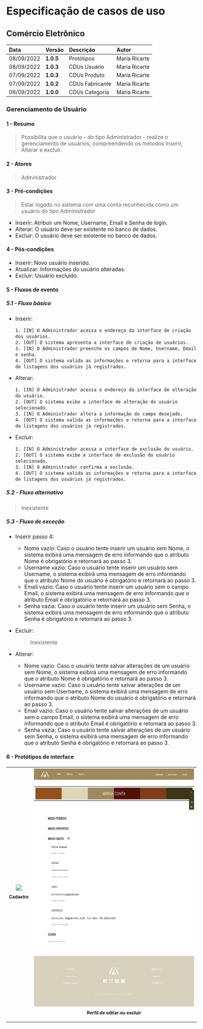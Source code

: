 # Especificação de casos de uso 

## Comércio Eletrônico

|  Data  | Versão | Descrição | Autor |
|:-------|:-------|:----------|:------|
| 08/09/2022 | **1.0.5** | Protótipos | Maria Ricarte |
| 08/09/2022 | **1.0.3** | CDUs Usuário | Maria Ricarte |
| 07/09/2022 | **1.0.3** | CDUs Produto | Maria Ricarte |
| 07/09/2022 | **1.0.2** | CDUs Fabricante | Maria Ricarte |
| 06/09/2022 | **1.0.0** | CDUs Categoria | Maria Ricarte |


### Gerenciamento de Usuário
#### 1 - Resumo
> Possibilita que o usuário - do tipo Administrador - realize o gerenciamento de usuários, compreendendo os métodos Inserir, Alterar e excluir.

#### 2 - Atores 
>  Administrador

#### 3 - Pré-condições 
> Estar logado no sistema com uma conta reconhecida como um usuário do tipo Administrador
<ul>
  <li>Inserir: Atribuir um Nome, Username, Email e Senha de login.</li>
  <li>Alterar: O usuário deve ser existente no banco de dados.</li>
  <li>Excluir: O usuário deve ser existente no banco de dados.</li>
</ul>

#### 4 - Pós-condições 

<ul>
  <li>Inserir: Novo usuário inserido.</li>
  <li>Atualizar: Informações do usuário alteradas.</li>
  <li>Excluir: Usuário excluído.</li>
</ul>

#### 5 - Fluxos de evento 

##### 5.1 - Fluxo básico 

<ul>
  <li>
    Inserir:&nbsp;
    
    1. [IN] O Administrador acessa o endereço da interface de criação dos usuários.
    2. [OUT] O sistema apresenta a interface de criação de usuários. 
    3. [IN] O Administrador preenche os campos de Nome, Username, Email e senha.
    4. [OUT] O sistema valida as informações e retorna para a interface de listagens dos usuários já registrados.
    
  </li>
 
  <li>Alterar: &nbsp;
    
    1. [IN] O Administrador acessa o endereço da interface de alteração do usuário.
    2. [OUT] O sistema exibe a interface de alteração do usuário selecionado.
    3. [IN] O Administrador altera a informação do campo desejado.
    4. [OUT] O sistema valida as informações e retorna para a interface de listagens dos usuários já registrados.
    
  </li>
  
  <li>Excluir:  &nbsp;
    
    1. [IN] O Administrador acessa a interface de exclusão do usuário.
    2. [OUT] O sistema exibe a interface de exclusão do usuário selecionado.
    3. [IN] O Administrador confirma a exclusão.
    4. [OUT] O sistema valida as informações e retorna para a interface de listagens dos usuários já registrados.
    
  </li>
 
</ul>

<h5>5.2 - Fluxo alternativo </h5>

> Inexistente

<h5>5.3 - Fluxo de exceção </h5>


 - Inserir passo 4:
    
    - Nome vazio: Caso o usuário tente inserir um usuário sem Nome, o sistema exibirá uma mensagem de erro informando que o atributo Nome
    é obrigatório e retornará ao passo 3.
    - Username vazio: Caso o usuário tente inserir um usuário sem Username, o sistema exibirá uma mensagem de erro informando que o atributo Nome
    do usuário é obrigatório e retornará ao passo 3.
    - Email vazio: Caso o usuário tente inserir um usuário sem o campo Email, o sistema exibirá uma mensagem de erro informando que o atributo Email
    é obrigatório e retornará ao passo 3.
    - Senha vazia: Caso o usuário tente inserir um usuário sem Senha, o sistema exibirá uma mensagem de erro informando que o atributo 
    Senha é obrigatório e retornará ao passo 3.
    
    
  
 - Excluir: 
    
    > Inexistente
    
 
  
  - Alterar: 
    
    - Nome vazio: Caso o usuário tente salvar alterações de um usuário sem Nome, o sistema exibirá uma mensagem de erro informando que o atributo Nome
    é obrigatório e retornará ao passo 3.
    - Username vazio: Caso o usuário tente salvar alterações de um usuário sem Username, o sistema exibirá uma mensagem de erro informando que o atributo Nome
    do usuário é obrigatório e retornará ao passo 3.
    - Email vazio: Caso o usuário tente salvar alterações de um usuário sem o campo Email, o sistema exibirá uma mensagem de erro informando que o atributo Email
    é obrigatório e retornará ao passo 3.
    - Senha vazia: Caso o usuário tente salvar alterações de um usuário sem Senha, o sistema exibirá uma mensagem de erro informando que o atributo 
    Senha é obrigatório e retornará ao passo 3.
    
    
#### 6 - Protótipos de interface 
| [<img src="https://github.com/PI-InfoWeb-CNAT/Malfatti/blob/main/docs/Fotos%20do%20cdus/Cadastro%20de%20Usu%C3%A1rio.png" width=500><br><sub>Cadastro</sub>](#) |  [<img src="https://github.com/PI-InfoWeb-CNAT/Malfatti/blob/main/docs/Fotos%20do%20cdus/Editar%20ou%20excluir.png" width=500><br><sub>Perfil de editar ou excluir</sub>](#) | 
| :---: | :---: |

    
---
    
